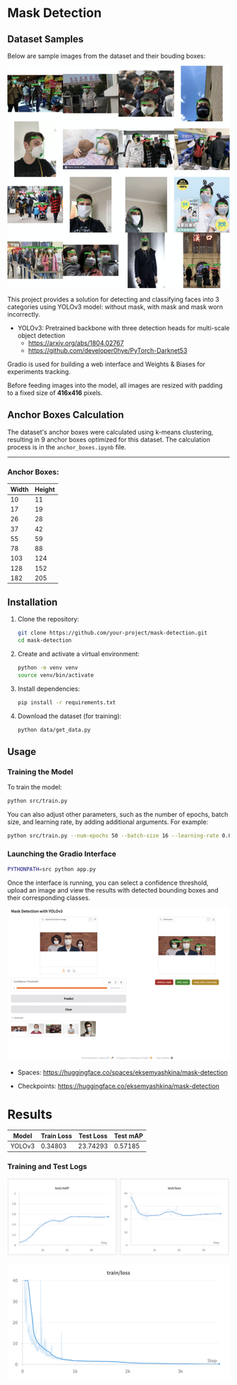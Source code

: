 # Mask Detection

## Dataset Samples

Below are sample images from the dataset and their bouding boxes:

![Sample Images and Bounding Boxes from Dataset](assets/dataset_examples.png)

This project provides a solution for detecting and classifying faces into 3 categories using YOLOv3 model: without mask, with mask and mask worn incorrectly.

* YOLOv3: Pretrained backbone with three detection heads for multi-scale object detection
  * https://arxiv.org/abs/1804.02767
  * https://github.com/developer0hye/PyTorch-Darknet53

Gradio is used for building a web interface and Weights & Biases for experiments tracking.

Before feeding images into the model, all images are resized with padding to a fixed size of **416x416** pixels.

## Anchor Boxes Calculation

The dataset's anchor boxes were calculated using k-means clustering, resulting in 9 anchor boxes optimized for this dataset. The calculation process is in the `anchor_boxes.ipynb` file.

---

### Anchor Boxes:
| Width  | Height |
|--------|--------|
| 10     | 11     |
| 17     | 19     |
| 26     | 28     |
| 37     | 42     |
| 55     | 59     |
| 78     | 88     |
| 103    | 124    |
| 128    | 152    |
| 182    | 205    |

## Installation

1. Clone the repository:
    ```bash
    git clone https://github.com/your-project/mask-detection.git
    cd mask-detection
    ```

2. Create and activate a virtual environment:
    ```bash
    python -m venv venv
    source venv/bin/activate
    ```

3. Install dependencies:
    ```bash
    pip install -r requirements.txt
    ```
    
4. Download the dataset (for training):
   ```bash
   python data/get_data.py
   ```

## Usage

### Training the Model
   To train the model:
   ```bash
   python src/train.py
   ```

   You can also adjust other parameters, such as the number of epochs, batch size, and learning rate, by adding additional arguments. For example:
   ```bash
   python src/train.py --num-epochs 50 --batch-size 16 --learning-rate 0.0001
   ```

### Launching the Gradio Interface
   ```bash
   PYTHONPATH=src python app.py
   ```

   Once the interface is running, you can select a confidence threshold, upload an image and view the results with detected bounding boxes and their corresponding classes.
   
   ![Web Interface Screen](assets/spaces_screen.png)

   * Spaces: https://huggingface.co/spaces/eksemyashkina/mask-detection

   * Checkpoints: https://huggingface.co/eksemyashkina/mask-detection

   # Results

| Model  | Train Loss | Test Loss | Test mAP |
|--------|------------|-----------|----------|
| YOLOv3 | 0.34803    | 23.74293  | 0.57185  |

### Training and Test Logs

![Test](assets/test_plots.png)

![Train](assets/train_plots.png)